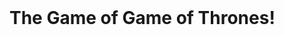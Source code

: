 <html>
<head>
	<title>The Game of Game of Thrones!</title>
	<link rel="stylesheet" type="text/css" href="style.css">
</head>
<header>
	<!-- <nav>
		<a href="../index.html">Back to My Page</a>
	</nav> -->
</header>
<body>
<div id="container">
<h2 style="font-size: 2em;">The Game of Game of Thrones!</h2>
<div id="image"></div>
<div id="imagesource"></div>
<div id="ccontent">
<div id="cdes"></div>
</div>
<div id="story"></div>

<section id="battlefield">
	<div id="battlelog">
	</div>
	<div id="result">
	</div>
</section>
<div id="playagain"></div>
</div> <!-- container -->
</body>
<!-- <footer>
	<p>&copy; Copyrights Supakorn Laohasongkram 2014</p>
</footer> -->
<script type="text/javascript" src="my_solution.js"></script>
</html>
